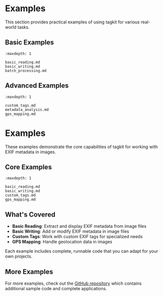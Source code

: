 # Examples

This section provides practical examples of using tagkit for various real-world tasks.

## Basic Examples

```{toctree}
:maxdepth: 1

basic_reading.md
basic_writing.md
batch_processing.md
```

## Advanced Examples

```{toctree}
:maxdepth: 1

custom_tags.md
metadata_analysis.md
gps_mapping.md
```

# Examples

These examples demonstrate the core capabilities of tagkit for working with EXIF metadata in images.

## Core Examples

```{toctree}
:maxdepth: 1

basic_reading.md
basic_writing.md
custom_tags.md
gps_mapping.md
```

## What's Covered

- **Basic Reading**: Extract and display EXIF metadata from image files
- **Basic Writing**: Add or modify EXIF metadata in image files
- **Custom Tags**: Work with custom EXIF tags for specialized needs
- **GPS Mapping**: Handle geolocation data in images

Each example includes complete, runnable code that you can adapt for your own projects.

## More Examples

For more examples, check out the [GitHub repository](https://github.com/yourusername/tagkit/tree/main/examples) which contains additional sample code and complete applications.
